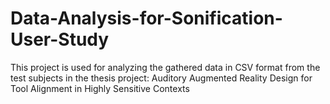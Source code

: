 # Data-Analysis-for-Sonification-User-Study
This project is used for analyzing the gathered data in CSV format from the test subjects in the thesis project: Auditory Augmented Reality Design for Tool Alignment in Highly Sensitive Contexts
